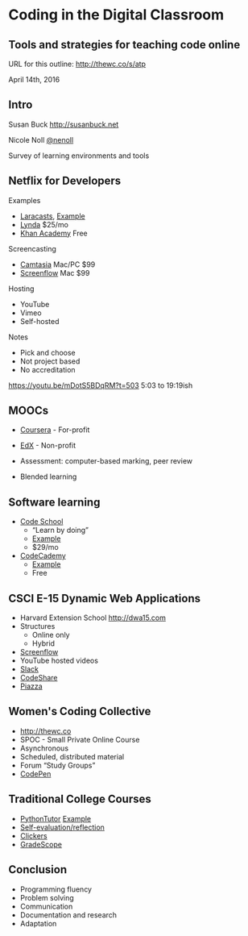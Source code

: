 # Coding in the Digital Classroom
## Tools and strategies for teaching code online

URL for this outline: <http://thewc.co/s/atp>

April 14th, 2016




## Intro

Susan Buck <http://susanbuck.net>

Nicole Noll [@nenoll](http://twitter.com/nenoll)

Survey of learning environments and tools



## Netflix for Developers

Examples
+ [Laracasts](http://laracasts.com), [Example](https://laracasts.com/series/laravel-5-from-scratch/episodes/2)
+ [Lynda](https://lynda.com) $25/mo
+ [Khan Academy](https://khanacademy.org) Free

Screencasting
+ [Camtasia](https://www.techsmith.com/camtasia.html) Mac/PC $99
+ [Screenflow](https://www.telestream.net/screenflow/) Mac $99

Hosting
+ YouTube
+ Vimeo
+ Self-hosted

Notes
+ Pick and choose
+ Not project based
+ No accreditation

https://youtu.be/mDotS5BDqRM?t=503 5:03 to 19:19ish


## MOOCs
+ [Coursera](https://coursera.org) - For-profit
+ [EdX](https://edx.org) - Non-profit

+ Assessment: computer-based marking, peer review
+ Blended learning



## Software learning
+ [Code School](https://www.codeschool.com/)
    + &ldquo;Learn by doing&rdquo;
    + [Example](http://javascript-roadtrip.codeschool.com/levels/1/challenges/2)
    + $29/mo
+ [CodeCademy](https://www.codecademy.com/)             
    + [Example](https://www.codecademy.com/courses/introduction-to-python-6WeG3/0/1?curriculum_id=4f89dab3d788890003000096)
    + Free



## CSCI E-15 Dynamic Web Applications
+ Harvard Extension School <http://dwa15.com>
+ Structures
    + Online only
    + Hybrid
+ [Screenflow](https://www.telestream.net/screenflow)
+ YouTube hosted videos
+ [Slack](https://slack.com)
+ [CodeShare](https://codeshare.io)
+ [Piazza](http://piazza.com)




## Women's Coding Collective
+ <http://thewc.co>
+ SPOC - Small Private Online Course
+ Asynchronous
+ Scheduled, distributed material
+ Forum &ldquo;Study Groups&rdquo;
+ [CodePen](http://codepen.io)




## Traditional College Courses
+ [PythonTutor](http://pythontutor.com) [Example](https://gist.github.com/susanBuck/126cb5de878790fb3dec1784127e7717)
+ [Self-evaluation/reflection](http://misc001.s3.amazonaws.com/reflection-example.pdf)
+ [Clickers](http://www.clickerschool.com)
+ [GradeScope](https://gradescope.com)




## Conclusion
+ Programming fluency
+ Problem solving
+ Communication
+ Documentation and research
+ Adaptation
